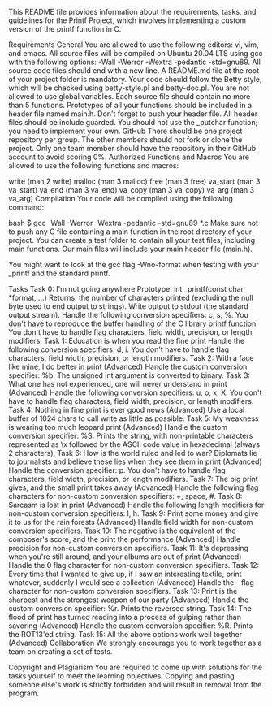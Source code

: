 This README file provides information about the requirements, tasks, and guidelines for the Printf Project, which involves implementing a custom version of the printf function in C.

Requirements
General
You are allowed to use the following editors: vi, vim, and emacs.
All source files will be compiled on Ubuntu 20.04 LTS using gcc with the following options: -Wall -Werror -Wextra -pedantic -std=gnu89.
All source code files should end with a new line.
A README.md file at the root of your project folder is mandatory.
Your code should follow the Betty style, which will be checked using betty-style.pl and betty-doc.pl.
You are not allowed to use global variables.
Each source file should contain no more than 5 functions.
Prototypes of all your functions should be included in a header file named main.h.
Don't forget to push your header file.
All header files should be include guarded.
You should not use the _putchar function; you need to implement your own.
GitHub
There should be one project repository per group. The other members should not fork or clone the project. Only one team member should have the repository in their GitHub account to avoid scoring 0%.
Authorized Functions and Macros
You are allowed to use the following functions and macros:

write (man 2 write)
malloc (man 3 malloc)
free (man 3 free)
va_start (man 3 va_start)
va_end (man 3 va_end)
va_copy (man 3 va_copy)
va_arg (man 3 va_arg)
Compilation
Your code will be compiled using the following command:

bash
$ gcc -Wall -Werror -Wextra -pedantic -std=gnu89 *.c
Make sure not to push any C file containing a main function in the root directory of your project. You can create a test folder to contain all your test files, including main functions. Our main files will include your main header file (main.h).

You might want to look at the gcc flag -Wno-format when testing with your _printf and the standard printf.

Tasks
Task 0: I'm not going anywhere
Prototype: int _printf(const char *format, ...)
Returns: the number of characters printed (excluding the null byte used to end output to strings).
Write output to stdout (the standard output stream).
Handle the following conversion specifiers: c, s, %.
You don't have to reproduce the buffer handling of the C library printf function.
You don't have to handle flag characters, field width, precision, or length modifiers.
Task 1: Education is when you read the fine print
Handle the following conversion specifiers: d, i.
You don't have to handle flag characters, field width, precision, or length modifiers.
Task 2: With a face like mine, I do better in print (Advanced)
Handle the custom conversion specifier: %b. The unsigned int argument is converted to binary.
Task 3: What one has not experienced, one will never understand in print (Advanced)
Handle the following conversion specifiers: u, o, x, X.
You don't have to handle flag characters, field width, precision, or length modifiers.
Task 4: Nothing in fine print is ever good news (Advanced)
Use a local buffer of 1024 chars to call write as little as possible.
Task 5: My weakness is wearing too much leopard print (Advanced)
Handle the custom conversion specifier: %S. Prints the string, with non-printable characters represented as \x followed by the ASCII code value in hexadecimal (always 2 characters).
Task 6: How is the world ruled and led to war? Diplomats lie to journalists and believe these lies when they see them in print (Advanced)
Handle the conversion specifier: p.
You don't have to handle flag characters, field width, precision, or length modifiers.
Task 7: The big print gives, and the small print takes away (Advanced)
Handle the following flag characters for non-custom conversion specifiers: +, space, #.
Task 8: Sarcasm is lost in print (Advanced)
Handle the following length modifiers for non-custom conversion specifiers: l, h.
Task 9: Print some money and give it to us for the rain forests (Advanced)
Handle field width for non-custom conversion specifiers.
Task 10: The negative is the equivalent of the composer's score, and the print the performance (Advanced)
Handle precision for non-custom conversion specifiers.
Task 11: It's depressing when you're still around, and your albums are out of print (Advanced)
Handle the 0 flag character for non-custom conversion specifiers.
Task 12: Every time that I wanted to give up, if I saw an interesting textile, print whatever, suddenly I would see a collection (Advanced)
Handle the - flag character for non-custom conversion specifiers.
Task 13: Print is the sharpest and the strongest weapon of our party (Advanced)
Handle the custom conversion specifier: %r. Prints the reversed string.
Task 14: The flood of print has turned reading into a process of gulping rather than savoring (Advanced)
Handle the custom conversion specifier: %R. Prints the ROT13'ed string.
Task 15: All the above options work well together (Advanced)
Collaboration
We strongly encourage you to work together as a team on creating a set of tests.

Copyright and Plagiarism
You are required to come up with solutions for the tasks yourself to meet the learning objectives. Copying and pasting someone else's work is strictly forbidden and will result in removal from the program.
